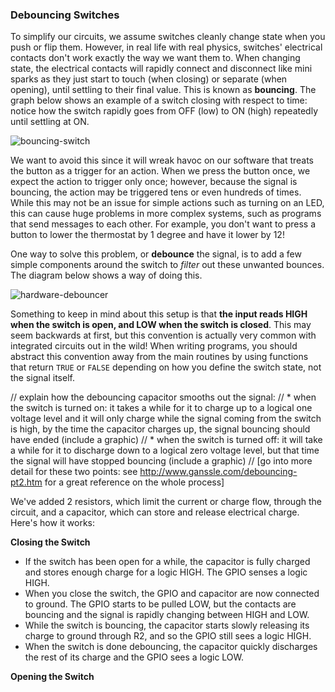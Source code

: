 ### Debouncing Switches

To simplify our circuits, we assume switches cleanly change state when you push or flip them. However, in real life with real physics, switches' electrical contacts don't work exactly the way we want them to. When changing state, the electrical contacts will rapidly connect and disconnect like mini sparks as they just start to touch (when closing) or separate (when opening), until settling to their final value. This is known as **bouncing**. The graph below shows an example of a switch closing with respect to time: notice how the switch rapidly goes from OFF (low) to ON (high) repeatedly until settling at ON.

![bouncing-switch](https://raw.githubusercontent.com/OnionIoT/Onion-Docs/master/Omega2/Kit-Guides/img/switch-bouncing.gif)

We want to avoid this since it will wreak havoc on our software that treats the button as a trigger for an action. When we press the button once, we expect the action to trigger only once; however, because the signal is bouncing, the action may be triggered tens or even hundreds of times. While this may not be an issue for simple actions such as turning on an LED, this can cause huge problems in more complex systems, such as programs that send messages to each other. For example, you don't want to press a button to lower the thermostat by 1 degree and have it lower by 12!

One way to solve this problem, or **debounce** the signal, is to add a few simple components around the switch to *filter* out these unwanted bounces. The diagram below shows a way of doing this.

![hardware-debouncer](https://raw.githubusercontent.com/OnionIoT/Onion-Docs/master/Omega2/Kit-Guides/img/hardware-debouncer.jpg)

Something to keep in mind about this setup is that **the input reads HIGH when the switch is open, and LOW when the switch is closed**. This may seem backwards at first, but this convention is actually very common with integrated circuits out in the wild! When writing programs, you should abstract this convention away from the main routines by using functions that return `TRUE` or `FALSE` depending on how you define the switch state, not the signal itself.

// explain how the debouncing capacitor smooths out the signal:
//  * when the switch is turned on: it takes a while for it to charge up to a logical one voltage level and it will only charge while the signal coming from the switch is high, by the time the capacitor charges up, the signal bouncing should have ended (include a graphic)
//  * when the switch is turned off: it will take a while for it to discharge down to a logical zero voltage level, but that time the signal will have stopped bouncing (include a graphic)
// [go into more detail for these two points: see http://www.ganssle.com/debouncing-pt2.htm for a great reference on the whole process]

We've added 2 resistors, which limit the current or charge flow, through the circuit, and a capacitor, which can store and release electrical charge. Here's how it works:

**Closing the Switch**

* If the switch has been open for a while, the capacitor is fully charged and stores enough charge for a logic HIGH. The GPIO senses a logic HIGH.
* When you close the switch, the GPIO and capacitor are now connected to ground. The GPIO starts to be pulled LOW, but the contacts are bouncing and the signal is rapidly changing between HIGH and LOW.
* While the switch is bouncing, the capacitor starts slowly releasing its charge to ground through R2, and so the GPIO still sees a logic HIGH.
* When the switch is done debouncing, the capacitor quickly discharges the rest of its charge and the GPIO sees a logic LOW.

**Opening the Switch**

    